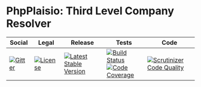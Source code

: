 # PhpPlaisio: Third Level Company Resolver

<table>
<thead>
<tr>
<th>Social</th>
<th>Legal</th>
<th>Release</th>
<th>Tests</th>
<th>Code</th>
</tr>
</thead>
<tbody>
<tr>
<td>
<a href="https://gitter.im/PhpPlaisio/PhpPlaisio"><img src="https://badges.gitter.im/PhpPlaisio/PhpPlaisio.svg" alt="Gitter"/></a>
</td>
<td>
<a href="https://packagist.org/packages/plaisio/company-resolver-third-level"><img src="https://poser.pugx.org/plaisio/company-resolver-third-level/license" alt="License"/></a>
</td>
<td>
<a href="https://packagist.org/packages/plaisio/company-resolver-third-level"><img src="https://poser.pugx.org/plaisio/company-resolver-third-level/v/stable" alt="Latest Stable Version"/></a>
</td>
<td>
<a href="https://travis-ci.org/PhpPlaisio/company-resolver-third-level"><img src="https://travis-ci.org/PhpPlaisio/company-resolver-third-level.svg?branch=master" alt="Build Status"/></a><br/>
<a href="https://scrutinizer-ci.com/g/PhpPlaisio/company-resolver-third-level/?branch=master"><img src="https://scrutinizer-ci.com/g/PhpPlaisio/company-resolver-third-level/badges/coverage.png?b=master" alt="Code Coverage"/></a>
</td>
<td>
<a href="https://scrutinizer-ci.com/g/PhpPlaisio/company-resolver-third-level/?branch=master"><img src="https://scrutinizer-ci.com/g/PhpPlaisio/company-resolver-third-level/badges/quality-score.png?b=master" alt="Scrutinizer Code Quality"/></a>
</td>
</tr>
</tbody>
</table>
